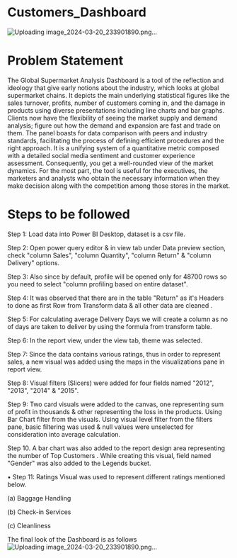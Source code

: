# Customers_Dashboard
![Uploading image_2024-03-20_233901890.png…]()


# Problem Statement
The Global Supermarket Analysis Dashboard is a tool of the reflection and ideology that give early notions about the industry, which looks at global supermarket chains. It depicts the main underlying statistical figures like the sales turnover, profits, number of customers coming in, and the damage in products using diverse presentations including line charts and bar graphs. Clients now have the flexibility of seeing the market supply and demand analysis; figure out how the demand and expansion are fast and trade on them. The panel boasts for data comparison with peers and industry standards, facilitating the process of defining efficient procedures and the right approach. It is a unifying system of a quantitative metric composed with a detailed social media sentiment and customer experience assessment. Consequently, you get a well-rounded view of the market dynamics. For the most part, the tool is useful for the executives, the marketers and analysts who obtain the necessary information when they make decision along with the competition among those stores in the market.

# Steps to be followed 

Step 1: Load data into Power BI Desktop, dataset is a csv file.

Step 2: Open power query editor & in view tab under Data preview section, check "column Sales", "column Quantity", "column Return"  & "column Delivery" options.

Step 3: Also since by default, profile will be opened only for 48700 rows so you need to select "column profiling based on entire dataset".

Step 4: It was observed that there are in the table "Return" as it's Headers to done as first Row from Transform data & all other data are cleaned .

Step 5: For calculating average Delivery Days we will create a column as no of days are taken to deliver by using the formula from transform table.

Step 6: In the report view, under the view tab, theme was selected.

Step 7: Since the data contains various ratings, thus in order to represent sales, a new visual was added using the maps in the visualizations pane in report view.

Step 8: Visual filters (Slicers) were added for four fields named "2012", "2013", "2014" & "2015".

Step 9: Two card visuals were added to the canvas, one representing sum of profit in thousands & other representing the loss in the products. Using Bar Chart filter from the visuals. Using visual level filter from the filters pane, basic filtering was used & null values were unselected for consideration into average calculation.
 
Step 10. A bar chart was also added to the report design area representing the number of Top Customers . While creating this visual, field named "Gender" was also added to the Legends bucket.

• Step 11: Ratings Visual was used to represent different ratings mentioned below.

(a) Baggage Handling

(b) Check-in Services

(c) Cleanliness


The final look of the Dashboard is as follows
![Uploading image_2024-03-20_233901890.png…]()


